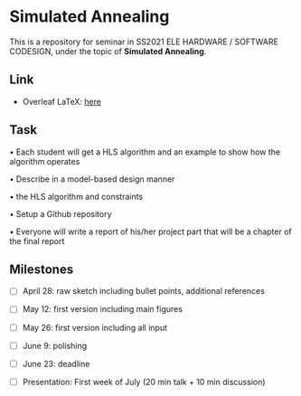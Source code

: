# Simulated Annealing

This is a repository for seminar in SS2021 ELE HARDWARE / SOFTWARE CODESIGN, under the topic of **Simulated Annealing**.

## Link

- Overleaf LaTeX: [here](https://www.overleaf.com/3184126953dgwmmzcvgcgh)

## Task

• Each student will get a HLS algorithm and an example to show how the
algorithm operates

• Describe in a model-based design manner

• the HLS algorithm and constraints

• Setup a Github repository

• Everyone will write a report of his/her project part that will be a chapter of the final report


## Milestones

- [ ] April 28: raw sketch including bullet points, additional references

- [ ] May 12: first version including main figures

- [ ] May 26: first version including all input

- [ ] June 9: polishing

- [ ] June 23: deadline

- [ ] Presentation: First week of July (20 min talk + 10 min discussion)
